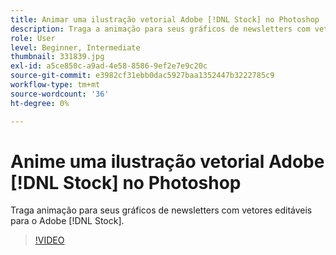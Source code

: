```yaml
---
title: Animar uma ilustração vetorial Adobe [!DNL Stock] no Photoshop
description: Traga a animação para seus gráficos de newsletters com vetores editáveis para Adobe [!DNL Stock]
role: User
level: Beginner, Intermediate
thumbnail: 331839.jpg
exl-id: a5ce850c-a9ad-4e58-8586-9ef2e7e9c20c
source-git-commit: e3982cf31ebb0dac5927baa1352447b3222785c9
workflow-type: tm+mt
source-wordcount: '36'
ht-degree: 0%

---
```


# Anime uma ilustração vetorial Adobe [!DNL Stock] no Photoshop

Traga animação para seus gráficos de newsletters com vetores editáveis para o Adobe [!DNL Stock].

>[!VIDEO](https://video.tv.adobe.com/v/331839?hidetitle=true)

